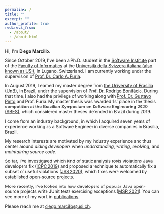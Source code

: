 ```yaml
---
permalink: /
title: ""
excerpt: ""
author_profile: true
redirect_from: 
  - /about/
  - /about.html
---
```


Hi, I'm **Diego Marcilio**.

Since October 2019, I've been a Ph.D. student in the [Software Institute](https://www.si.usi.ch/) part of the [Faculty of Informatics](https://www.inf.usi.ch) at the [Università della Svizzera italiana (also known as USI)](https://www.usi.ch), in Lugano, Switzerland. I am currently working under the supervision of [Prof. Dr. Carlo A. Furia](https://bugcounting.net/).

In August 2019, I earned my master degree from [the University of Brasília (UnB)](https://unb.br/), in Brazil, under the supervision of [Prof. Dr. Rodrigo Bonifácio](https://wp.rbonifacio.net/). During that time, I also had the privilege of working along with [Prof. Dr. Gustavo Pinto](http://gustavopinto.org/) and Prof. Furia.
My master thesis was awarded 1st place in the thesis competition at the Brazilian Symposium on Software Engineering 2020 [(SBES)](http://cbsoft2020.imd.ufrn.br/sbes-ctd.php), which considered master theses defended in Brazil during 2019.

I come from an industry background, in which I acquired seven years of experience working as a Software Engineer in diverse companies in Brasília, Brazil.

My research interests are motivated by my industry experience and thus center around _aiding developers_ when _understanding_, _writing_, _evolving_, and _maintaining source code_.

So far, I've investigated which kind of static analysis tools violations Java developers fix ([ICPC 2019](https://dvmarcilio.github.io/papers/icpc2019.pdf)) and proposed a technique to automatically fix a subset of useful violations  ([JSS 2020](https://dvmarcilio.github.io/papers/jss20-spongebugs.pdf)), which fixes were welcomed by established open-source projects.

More recently, I've looked into how developers of popular Java open-source projects write JUnit tests exercising exceptions ([MSR 2021](https://dvmarcilio.github.io/papers/msr21)).
You can see more of my work in [publications](https://dvmarcilio.github.io/publications).

Please reach me at diego.marcilio@usi.ch.
